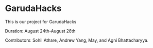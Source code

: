 # GarudaHacks
This is our project for GarudaHacks

Duration: August 24th-August 26th

Contributors: Sohil Athare, Andrew Yang, May, and Agni Bhattacharyya.


